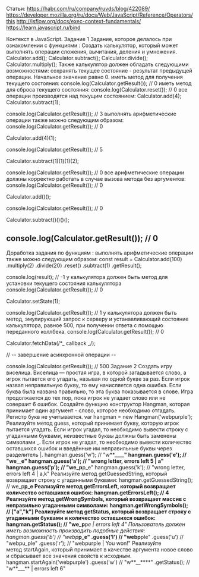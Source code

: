 Статьи: https://habr.com/ru/company/ruvds/blog/422089/
https://developer.mozilla.org/ru/docs/Web/JavaScript/Reference/Operators/this
http://jsflow.org/docs/exec-context-fundamentals/
https://learn.javascript.ru/bind

Контекст в JavaScript.
Задание 1
Задание, которое делалось при ознакомлении с функциями :
Создать калькулятор, который может выполнять операции сложения, вычитания, деления и умножения.
Calculator.add();
Calculator.subtract();
Calculator.divide();
Calculator.multiply();
Также калькулятор должен обладать следующими возможностями:
сохранять текущее состояние - результат предыдущей операции. Начальное значение равно 0.
иметь метод для получения текущего состояния:
console.log(Calculator.getResult()); // 0
иметь метод для сброса текущего состояния:
console.log(Calculator.reset()); // 0
все операции производятся над текущим состоянием:
Calculator.add(4);
Calculator.subtract(1);

console.log(Calculator.getResult()); // 3
выполнять арифметические операции также можно следующим образом:
console.log(Calculator.getResult()); // 0

Calculator.add(4)(1);

console.log(Calculator.getResult()); // 5

Calculator.subtract(1)(1)(1)(2);

console.log(Calculator.getResult()); // 0
все арифметические операции должны корректно работать в случае вызова метода без аргументов:
console.log(Calculator.getResult()); // 0

Calculator.add()();

console.log(Calculator.getResult()); // 0

Calculator.subtract()()()();

## console.log(Calculator.getResult()); // 0

Доработка задания по функциям :
выполнять арифметические операции также можно следующим образом:
const result = Calculator.add(100)
.multiply(2)
.divide(20)
.reset()
.subtract(1)
.getResult();

console.log(result); // -1
у калькулятора должен быть метод для установки текущего состояния калькулятора
console.log(Calculator.getResult()); // 0

Calculator.setState(1);

console.log(Calculator.getResult()); // 1
у калькулятора должен быть метод, эмулирующий запрос к серверу и устанавливающий состояние калькулятора, равное 500, при получении ответа с помощью переданного коллбека.
console.log(Calculator.getResult()); // 0

Calculator.fetchData(/\*_ callback _/);

// -- завершение асинхронной операции --

console.log(Calculator.getResult()); // 500
Задание 2
Создать игру виселица. Виселица — простая игра, в которой загадывается слово, а игрок пытается его угадать, называя по одной букве за раз. Если игрок назвал неправильную букву, то ему начисляется одна ошибка. Если буква была названа правильно, то эта буква показывается в слове. Игра продолжается до тех пор, пока игрок не угадает слово или не совершит 6 ошибок.
Создайте функцию конструктор Hangman, которая принимает один аргумент - слово, которое необходимо отгадать. Регистр букв не учитывается.
var hangman = new Hangman('webpurple');
Реализуйте метод guess, который принимает букву, которую игрок пытается угадать. Если игрок угадал, то необходимо вывести строку с угаданными буквами, неизвестные буквы должны быть заменены символами \_. Если игрок не угадал, то необходимо вывести количество оставшихся ошибок и введённые им неправильные буквы через разделитель |.
hangman.guess('w'); // "w**\_\_\_\_**"
hangman.guess('e'); // "we**\_\_**e"
hangman.guess('a'); // "wrong letter, errors left 5 | a"
hangman.guess('p'); // "we_p**p_e"
hangman.guess('k'); // "wrong letter, errors left 4 | a,k"
Реализуйте метод getGuessedString, который возвращает строку с угаданными буквами:
hangman.getGuessedString(); // we_p**p_e
Реализуйте метод getErrorsLeft, который возвращает количество оставшихся ошибок:
hangman.getErrorsLeft(); // 4
Реализуйте метод getWrongSymbols, который возвращает массив с неправильно угаданными символами:
hangman.getWrongSymbols(); // ["a","k"]
Реализуйте метод getStatus, который возвращает строку с угаданными буквами и количество оставшихся ошибок:
hangman.getStatus(); // "we_p**p*e | errors left 4"
Пользователь должен иметь возможность производить подобные действия:
hangman.guess('b') // "webp***p_e"
.guess('l') // "webp**ple"
.guess('u') // "webpu_ple"
.guess('r'); // "webpurple | You won!"
Реализуйте метод startAgain, который принимает в качестве аргумента новое слово и сбрасывает все значения свойств к исходным.
hangman.startAgain('webpurple')
.guess('w') // "w**\_\_****"
.getStatus(); // "w**\_\_\_** | errors left 6"
